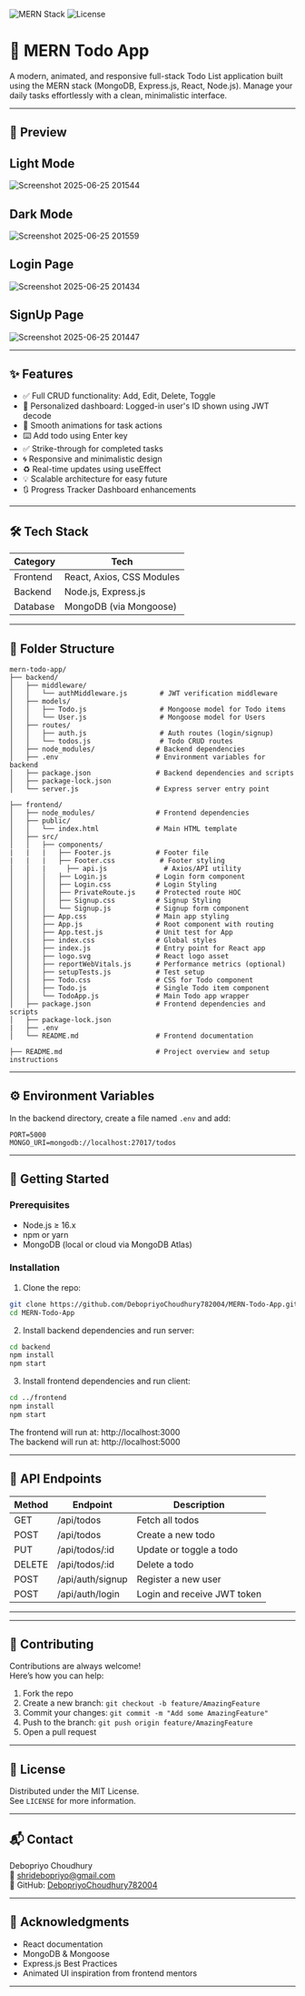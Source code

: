  ![MERN Stack](https://img.shields.io/badge/MERN-Full%20Stack-blue)
![License](https://img.shields.io/badge/License-MIT-green)







# 📝 MERN Todo App

A modern, animated, and responsive full-stack Todo List application built using the MERN stack (MongoDB, Express.js, React, Node.js). Manage your daily tasks effortlessly with a clean, minimalistic interface.



---

## 📸 Preview

## Light Mode
![Screenshot 2025-06-25 201544](https://github.com/user-attachments/assets/d4370d4d-2412-452a-8700-c98a289cd5c8)


## Dark Mode
![Screenshot 2025-06-25 201559](https://github.com/user-attachments/assets/95b8df03-fd03-496f-a065-770ff0529223)


## Login Page
![Screenshot 2025-06-25 201434](https://github.com/user-attachments/assets/76fea55d-5473-4952-9795-ee9f34d2e74e)


## SignUp Page
![Screenshot 2025-06-25 201447](https://github.com/user-attachments/assets/e19f2328-cea6-48f3-ae12-8be037b5d3e9)




---

## ✨ Features

- ✅ Full CRUD functionality: Add, Edit, Delete, Toggle
- 👤 Personalized dashboard: Logged-in user's ID shown using JWT decode
- 🎨 Smooth animations for task actions
- ⌨️ Add todo using Enter key
- ✅ Strike-through for completed tasks
- 🌀 Responsive and minimalistic design
- ♻️ Real-time updates using useEffect
- 💡 Scalable architecture for easy future
- 🔃 Progress Tracker Dashboard
enhancements

---

## 🛠️ Tech Stack

| Category   | Tech                      |
|------------|---------------------------|
| Frontend   | React, Axios, CSS Modules |
| Backend    | Node.js, Express.js       |
| Database   | MongoDB (via Mongoose)    |

---

## 📁 Folder Structure

```
mern-todo-app/
├── backend/
│   ├── middleware/
│   │   └── authMiddleware.js        # JWT verification middleware
│   ├── models/
│   │   ├── Todo.js                  # Mongoose model for Todo items
│   │   └── User.js                  # Mongoose model for Users
│   ├── routes/
│   │   ├── auth.js                  # Auth routes (login/signup)
│   │   └── todos.js                 # Todo CRUD routes
│   ├── node_modules/               # Backend dependencies
│   ├── .env                        # Environment variables for backend
│   ├── package.json                # Backend dependencies and scripts
│   ├── package-lock.json
│   └── server.js                   # Express server entry point

├── frontend/
│   ├── node_modules/               # Frontend dependencies
│   ├── public/
│   │   └── index.html              # Main HTML template
│   ├── src/
│   │   ├── components/
|   |   |   ├── Footer.js           # Footer file
|   |   |   ├── Footer.css           # Footer styling
│   │   |	  ├── api.js              # Axios/API utility
│   │   │   ├── Login.js            # Login form component
│   │   │   ├── Login.css           # Login Styling
│   │   │   ├── PrivateRoute.js     # Protected route HOC
│   │   │   ├── Signup.css          # Signup Styling
│   │   │   └── Signup.js           # Signup form component 
│   │   ├── App.css                 # Main app styling
│   │   ├── App.js                  # Root component with routing
│   │   ├── App.test.js             # Unit test for App
│   │   ├── index.css               # Global styles
│   │   ├── index.js                # Entry point for React app
│   │   ├── logo.svg                # React logo asset
│   │   ├── reportWebVitals.js      # Performance metrics (optional)
│   │   ├── setupTests.js           # Test setup
│   │   ├── Todo.css                # CSS for Todo component
│   │   ├── Todo.js                 # Single Todo item component
│   │   └── TodoApp.js              # Main Todo app wrapper
│   ├── package.json                # Frontend dependencies and scripts
│   ├── package-lock.json
|   ├── .env
│   └── README.md                   # Frontend documentation

├── README.md                       # Project overview and setup instructions

```

---

## ⚙️ Environment Variables

In the backend directory, create a file named `.env` and add:

```env
PORT=5000
MONGO_URI=mongodb://localhost:27017/todos
```

---

## 🚀 Getting Started

### Prerequisites

- Node.js ≥ 16.x
- npm or yarn
- MongoDB (local or cloud via MongoDB Atlas)

### Installation

1. Clone the repo:

```bash
git clone https://github.com/DebopriyoChoudhury782004/MERN-Todo-App.git
cd MERN-Todo-App
```

2. Install backend dependencies and run server:

```bash
cd backend
npm install
npm start
```

3. Install frontend dependencies and run client:

```bash
cd ../frontend
npm install
npm start
```

The frontend will run at: http://localhost:3000  
The backend will run at: http://localhost:5000

---

## 📡 API Endpoints

| Method | Endpoint             | Description                     |
|--------|----------------------|---------------------------------|
| GET    | /api/todos           | Fetch all todos                 |
| POST   | /api/todos           | Create a new todo               |
| PUT    | /api/todos/:id       | Update or toggle a todo         |
| DELETE | /api/todos/:id       | Delete a todo                   |
| POST   | /api/auth/signup     | Register a new user             |
| POST   | /api/auth/login      | Login and receive JWT token     |

---



---

## 🤝 Contributing

Contributions are always welcome!  
Here’s how you can help:

1. Fork the repo
2. Create a new branch: `git checkout -b feature/AmazingFeature`
3. Commit your changes: `git commit -m "Add some AmazingFeature"`
4. Push to the branch: `git push origin feature/AmazingFeature`
5. Open a pull request

---

## 📜 License

Distributed under the MIT License.  
See `LICENSE` for more information.

---

## 📬 Contact

Debopriyo Choudhury  
📧 shridebopriyo@gmail.com  
🔗 GitHub: [DebopriyoChoudhury782004](https://github.com/DebopriyoChoudhury782004/MERN-Todo-App)

---

## 🙏 Acknowledgments

- React documentation
- MongoDB & Mongoose
- Express.js Best Practices
- Animated UI inspiration from frontend mentors

---
